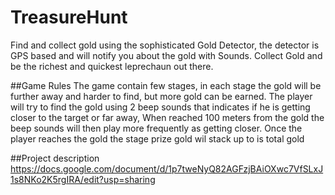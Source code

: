 # TreasureHunt

Find and collect gold using the sophisticated Gold Detector, the detector is GPS based and will notify you about the gold with Sounds.
Collect Gold and be the richest and quickest leprechaun out there.

##Game Rules
The game contain few stages, in each stage the gold will be further away and harder to find, but more gold can be earned.
The player will try to find the gold using 2 beep sounds that indicates if he is getting closer to the target or far away,
When reached 100 meters from the gold the beep sounds will then play more frequently as getting closer.
Once the player reaches the gold the stage prize gold wil stack up to is total gold

##Project description
https://docs.google.com/document/d/1p7tweNyQ82AGFzjBAiOXwc7VfSLxJ1s8NKo2K5rgIRA/edit?usp=sharing

